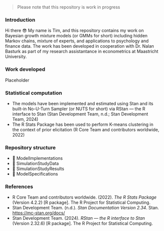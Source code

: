 > Please note that this repository is work in progress
### Introduction
Hi there :sunglasses: My name is Tim, and this repository contains my work on Bayesian growth mixture models (or GMMs for short) including hidden Markov chains, mixture of experts, and applications to psychology and finance data. The work has been developed in cooperation with Dr. Nalan Basturk as part of my research assistantance in econometrics at Maastricht University.

### Work developed
Placeholder

### Statistical computation
* The models have been implemented and estimated using Stan and its built-in No-U-Turn Sampler (or NUTS for short) via RStan — the R interface to Stan (Stan Development Team, n.d.; Stan Development Team, 2024)
* The R Stats Package has been used to perform K-means clustering in the context of prior elicitation (R Core Team and contributors worldwide, 2022)

### Repository structure
* :file_folder: ModelImplementations
* :file_folder: SimulationStudyData
* :file_folder: SimulationStudyResults
* :page_facing_up: ModelSpecifications

### References
* R Core Team and contributors worldwide. (2022). *The R Stats Package* (Version 4.2.2) [R package]. The R Project for Statistical Computing.
* Stan Development Team. (n.d.). *Stan Documentation Version 2.34*. Stan. https://mc-stan.org/docs/
* Stan Development Team. (2024). *RStan — the R interface to Stan* (Version 2.32.6) [R package]. The R Project for Statistical Computing.

